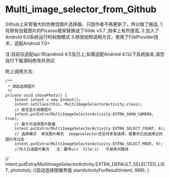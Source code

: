 # Multi_image_selector_from_Github
Github上非常强大的仿微信图片选择器，只因作者不再更新了，所以做了搬运,
1.将原有加载图片的Picasso框架替换成了Glide v3.7 ,效率上有所提高,
2.加入了Android 6.0系统运行时权限模式
3.修改拍照调用方式，使用了FileProvider技术，适配Android 7.0+

注:目前仅适配api:16(android 4.1)及已上,如需适配Android 4.1以下系统版本,请您自行下载源码修改并测试

附上调用方法:

    /**
     * 调起选择图片
     */
    private void chosePhoto() {
        Intent intent = new Intent();
        intent.setClass(this, MultiImageSelectorActivity.class);
        // 是否显示拍摄图片
        intent.putExtra(MultiImageSelectorActivity.EXTRA_SHOW_CAMERA, true);
        // 最大可选择图片数量
        intent.putExtra(MultiImageSelectorActivity.EXTRA_SELECT_COUNT, 6);
        // 选择模式  单张图片模式  imageselector还支持多张选择，需要将已经选择过的图片传过去
        intent.putExtra(MultiImageSelectorActivity.EXTRA_SELECT_MODE, 0);
        //传入已选图片集合   注：要传uri  file://   不是绝对路径
//            intent.putExtra(MultiImageSelectorActivity.EXTRA_DEFAULT_SELECTED_LIST, photolist);
        //启动选择图像界面
        startActivityForResult(intent, 999);
    }